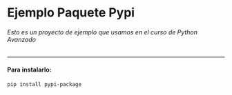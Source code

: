 # Ejemplo Paquete Pypi

###### Esto es un proyecto de ejemplo que usamos en el curso de Python Avanzado

--------------
#### Para instalarlo:
`pip install pypi-package`